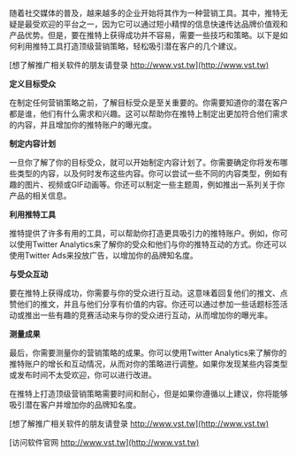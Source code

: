 随着社交媒体的普及，越来越多的企业开始将其作为一种营销工具。其中，推特无疑是最受欢迎的平台之一，因为它可以通过短小精悍的信息快速传达品牌价值观和产品优势。但是，要在推特上获得成功并不容易，需要一些技巧和策略。以下是如何利用推特工具打造顶级营销策略，轻松吸引潜在客户的几个建议。

[想了解推广相关软件的朋友请登录 http://www.vst.tw](http://www.vst.tw)

**定义目标受众**

在制定任何营销策略之前，了解目标受众是至关重要的。你需要知道你的潜在客户都是谁，他们有什么需求和兴趣。这可以帮助你在推特上制定出更加符合他们需求的内容，并且增加你的推特账户的曝光度。

**制定内容计划**

一旦你了解了你的目标受众，就可以开始制定内容计划了。你需要确定你将发布哪些类型的内容，以及何时发布这些内容。你可以尝试一些不同的内容类型，例如有趣的图片、视频或GIF动画等。你还可以制定一些主题周，例如推出一系列关于你产品的相关信息。

**利用推特工具**

推特提供了许多有用的工具，可以帮助你打造更具吸引力的推特账户。例如，你可以使用Twitter Analytics来了解你的受众和他们与你的推特互动的方式。你还可以使用Twitter Ads来投放广告，以增加你的品牌知名度。

**与受众互动**

要在推特上获得成功，你需要与你的受众进行互动。这意味着回复他们的推文、点赞他们的推文，并且与他们分享有价值的内容。你还可以通过参加一些话题标签活动或推出一些有趣的竞赛活动来与你的受众进行互动，从而增加你的曝光率。

**测量成果**

最后，你需要测量你的营销策略的成果。你可以使用Twitter Analytics来了解你的推特账户的增长和互动情况，从而对你的策略进行调整。如果你发现某些内容类型或发布时间不太受欢迎，你可以进行改进。

在推特上打造顶级营销策略需要时间和耐心，但是如果你遵循以上建议，你将能够吸引潜在客户并增加你的品牌知名度。

[想了解推广相关软件的朋友请登录 http://www.vst.tw](http://www.vst.tw)


[访问软件官网 http://www.vst.tw](http://www.vst.tw)

